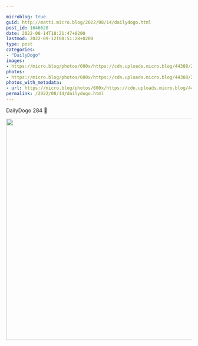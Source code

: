 ```yaml
---

microblog: true
guid: http://matti.micro.blog/2022/08/14/dailydogo.html
post_id: 1646620
date: 2022-08-14T18:21:47+0200
lastmod: 2022-09-12T08:51:28+0200
type: post
categories:
- "DailyDogo"
images:
- https://micro.blog/photos/600x/https://cdn.uploads.micro.blog/44388/2022/f872ac77a8.jpg
photos:
- https://micro.blog/photos/600x/https://cdn.uploads.micro.blog/44388/2022/f872ac77a8.jpg
photos_with_metadata:
- url: https://micro.blog/photos/600x/https://cdn.uploads.micro.blog/44388/2022/f872ac77a8.jpg
permalink: /2022/08/14/dailydogo.html
---
```

DailyDogo 284 🐶

<img src="/media/uploads/2022/f872ac77a8.jpg" width="600" height="600" alt="" />
